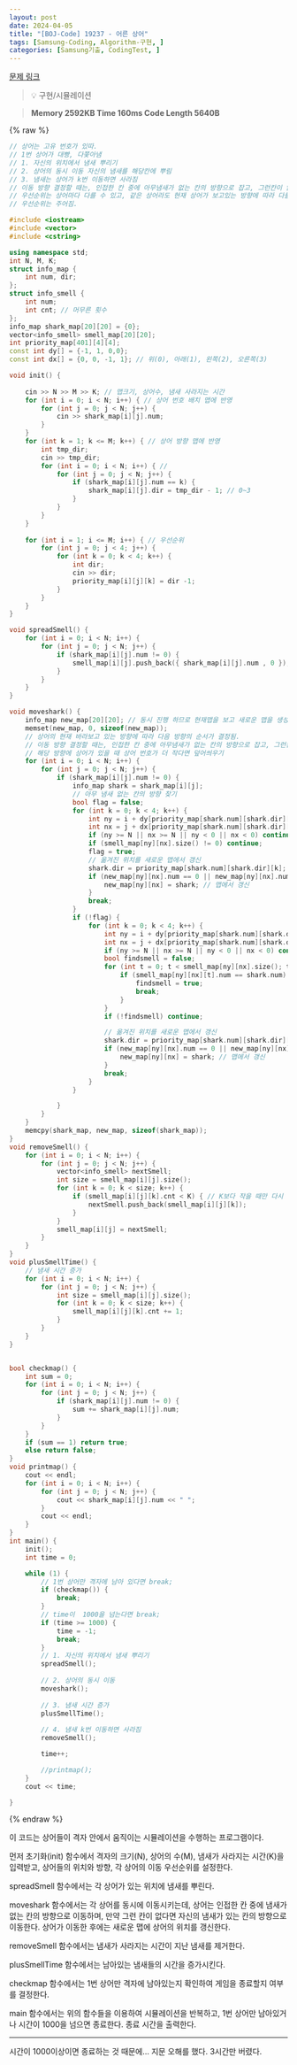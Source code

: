 ```yaml
---
layout: post
date: 2024-04-05
title: "[BOJ-Code] 19237 - 어른 상어"
tags: [Samsung-Coding, Algorithm-구현, ]
categories: [Samsung기출, CodingTest, ]
---
```



[문제 링크](https://www.acmicpc.net/problem/19237)


> 💡 구현/시뮬레이션


> **Memory   2592KB                                   Time   160ms                               Code Length   5640B**



{% raw %}
```c++
// 상어는 고유 번호가 있따.
// 1번 상어가 대빵, 다쫓아냄
// 1. 자신의 위치에서 냄새 뿌리기
// 2. 상어의 동시 이동 자신의 냄새를 해당칸에 뿌림
// 3. 냄새는 상어가 k번 이동하면 사라짐
// 이동 방향 결정할 때는, 인접한 칸 중에 아무냄새가 없는 칸의 방향으로 잡고, 그런칸이 없으면 자신의 냄새가 있는 칸의 방향으로 잡음.
// 우선순위는 상어마다 다를 수 있고, 같은 상어라도 현재 상어가 보고있는 방향에 따라 다를 수 도 있다.
// 우선순위는 주어짐.

#include <iostream>
#include <vector>
#include <cstring>

using namespace std;
int N, M, K;
struct info_map {
	int num, dir;
};
struct info_smell {
	int num;
	int cnt; // 머무른 횟수
};
info_map shark_map[20][20] = {0};
vector<info_smell> smell_map[20][20];
int priority_map[401][4][4];
const int dy[] = {-1, 1, 0,0};
const int dx[] = {0, 0, -1, 1}; // 위(0), 아래(1), 왼쪽(2), 오른쪽(3)

void init() {
	
	cin >> N >> M >> K; // 맵크기, 상어수, 냄새 사라지는 시간
	for (int i = 0; i < N; i++) { // 상어 번호 배치 맵에 반영
		for (int j = 0; j < N; j++) {
			cin >> shark_map[i][j].num;
		}
	}
	for (int k = 1; k <= M; k++) { // 상어 방향 맵에 반영
		int tmp_dir;
		cin >> tmp_dir;
		for (int i = 0; i < N; i++) { // 
			for (int j = 0; j < N; j++) {
				if (shark_map[i][j].num == k) {
					shark_map[i][j].dir = tmp_dir - 1; // 0~3
				}
			}
		}
	}
	
	for (int i = 1; i <= M; i++) { // 우선순위
		for (int j = 0; j < 4; j++) {
			for (int k = 0; k < 4; k++) {
				int dir;
				cin >> dir;
				priority_map[i][j][k] = dir -1;
			}
		}
	}
}

void spreadSmell() {
	for (int i = 0; i < N; i++) {
		for (int j = 0; j < N; j++) {
			if (shark_map[i][j].num != 0) {
				smell_map[i][j].push_back({ shark_map[i][j].num , 0 });
			}
		}
	}
}

void moveshark() {
	info_map new_map[20][20]; // 동시 진행 하므로 현재맵을 보고 새로운 맵을 생성함.
	memset(new_map, 0, sizeof(new_map));
	// 상어의 현재 바라보고 있는 방향에 따라 다음 방향의 순서가 결정됨.
	// 이동 방향 결정할 때는, 인접한 칸 중에 아무냄새가 없는 칸의 방향으로 잡고, 그런칸이 없으면 자신의 냄새가 있는 칸의 방향으로 잡음.
	// 해당 방향에 상어가 있을 때 상어 번호가 더 작다면 덮어씌우기
	for (int i = 0; i < N; i++) {
		for (int j = 0; j < N; j++) {
			if (shark_map[i][j].num != 0) {
				info_map shark = shark_map[i][j];
				// 아무 냄새 없는 칸의 방향 찾기
				bool flag = false;
				for (int k = 0; k < 4; k++) {
					int ny = i + dy[priority_map[shark.num][shark.dir][k]];
					int nx = j + dx[priority_map[shark.num][shark.dir][k]];
					if (ny >= N || nx >= N || ny < 0 || nx < 0) continue;
					if (smell_map[ny][nx].size() != 0) continue;
					flag = true;
					// 옮겨진 위치를 새로운 맵에서 갱신
					shark.dir = priority_map[shark.num][shark.dir][k]; // 방향 갱신
					if (new_map[ny][nx].num == 0 || new_map[ny][nx].num > shark.num) { // 빈칸이거나 기존에 있던 놈 보다 수가 작아야함
						new_map[ny][nx] = shark; // 맵에서 갱신
					}
					break;
				}
				if (!flag) {
					for (int k = 0; k < 4; k++) {
						int ny = i + dy[priority_map[shark.num][shark.dir][k]];
						int nx = j + dx[priority_map[shark.num][shark.dir][k]];
						if (ny >= N || nx >= N || ny < 0 || nx < 0) continue;
						bool findsmell = false;
						for (int t = 0; t < smell_map[ny][nx].size(); t++) {
							if (smell_map[ny][nx][t].num == shark.num) {
								findsmell = true;
								break;
							}
						}
						if (!findsmell) continue;

						// 옮겨진 위치를 새로운 맵에서 갱신
						shark.dir = priority_map[shark.num][shark.dir][k]; // 방향 갱신
						if (new_map[ny][nx].num == 0 || new_map[ny][nx].num > shark.num) { // 빈칸이거나 기존에 있던 놈 보다 수가 작아야함
							new_map[ny][nx] = shark; // 맵에서 갱신
						}
						break;
					}
				}

			}
		}
	}
	memcpy(shark_map, new_map, sizeof(shark_map));
}
void removeSmell() {
	for (int i = 0; i < N; i++) {
		for (int j = 0; j < N; j++) {
			vector<info_smell> nextSmell;
			int size = smell_map[i][j].size();
			for (int k = 0; k < size; k++) {
				if (smell_map[i][j][k].cnt < K) { // K보다 작을 때만 다시 추가해줌.
					nextSmell.push_back(smell_map[i][j][k]);
				}
			}
			smell_map[i][j] = nextSmell;
		}
	}
}
void plusSmellTime() {
	// 냄새 시간 증가
	for (int i = 0; i < N; i++) {
		for (int j = 0; j < N; j++) {
			int size = smell_map[i][j].size();
			for (int k = 0; k < size; k++) {
				smell_map[i][j][k].cnt += 1;
			}
		}
	}
}


bool checkmap() {
	int sum = 0;
	for (int i = 0; i < N; i++) {
		for (int j = 0; j < N; j++) {
			if (shark_map[i][j].num != 0) {
				sum += shark_map[i][j].num;
			}
		}
	}
	if (sum == 1) return true;
	else return false;
}
void printmap() {
	cout << endl;
	for (int i = 0; i < N; i++) {
		for (int j = 0; j < N; j++) {
			cout << shark_map[i][j].num << " ";
		}
		cout << endl;
	}
}
int main() {
	init();
	int time = 0;

	while (1) {
		// 1번 상어만 격자에 남아 있다면 break;
		if (checkmap()) {
			break;
		}
		// time이  1000을 넘는다면 break;
		if (time >= 1000) {
			time = -1;
			break;
		}
		// 1. 자신의 위치에서 냄새 뿌리기
		spreadSmell();
		
		// 2. 상어의 동시 이동
		moveshark();
		
		// 3. 냄새 시간 증가 
		plusSmellTime();
		
		// 4. 냄새 k번 이동하면 사라짐
		removeSmell();

		time++;

		//printmap();
	}
	cout << time;

}
```
{% endraw %}



이 코드는 상어들이 격자 안에서 움직이는 시뮬레이션을 수행하는 프로그램이다.

먼저 초기화(init) 함수에서 격자의 크기(N), 상어의 수(M), 냄새가 사라지는 시간(K)을 입력받고, 상어들의 위치와 방향, 각 상어의 이동 우선순위를 설정한다.

spreadSmell 함수에서는 각 상어가 있는 위치에 냄새를 뿌린다.

moveshark 함수에서는 각 상어를 동시에 이동시키는데, 상어는 인접한 칸 중에 냄새가 없는 칸의 방향으로 이동하며, 만약 그런 칸이 없다면 자신의 냄새가 있는 칸의 방향으로 이동한다. 상어가 이동한 후에는 새로운 맵에 상어의 위치를 갱신한다.

removeSmell 함수에서는 냄새가 사라지는 시간이 지난 냄새를 제거한다.

plusSmellTime 함수에서는 남아있는 냄새들의 시간을 증가시킨다.

checkmap 함수에서는 1번 상어만 격자에 남아있는지 확인하여 게임을 종료할지 여부를 결정한다.

main 함수에서는 위의 함수들을 이용하여 시뮬레이션을 반복하고, 1번 상어만 남아있거나 시간이 1000을 넘으면 종료한다. 종료 시간을 출력한다.


---


시간이 1000이상이면 종료하는 것 때문에… 지문 오해를 했다. 3시간만 버렸다.

